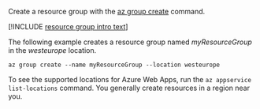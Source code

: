 Create a resource group with the [az group create](/cli/azure/group#create) command.

[!INCLUDE [resource group intro text](resource-group.md)]

The following example creates a resource group named *myResourceGroup* in the *westeurope* location.

```azurecli-interactive
az group create --name myResourceGroup --location westeurope
```

To see the supported locations for Azure Web Apps, run the `az appservice list-locations` command. You generally create resources in a region near you.
